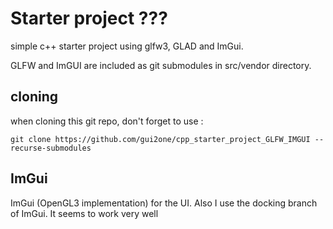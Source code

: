 # Starter project ???
simple c++ starter project using glfw3, GLAD and ImGui.

GLFW and ImGUI are included as git submodules in src/vendor directory.


## cloning

when cloning this git repo, don't forget to use :

    git clone https://github.com/gui2one/cpp_starter_project_GLFW_IMGUI --recurse-submodules
 

## ImGui

ImGui (OpenGL3 implementation) for the UI.
Also I use the docking branch of ImGui. It seems to work very well
